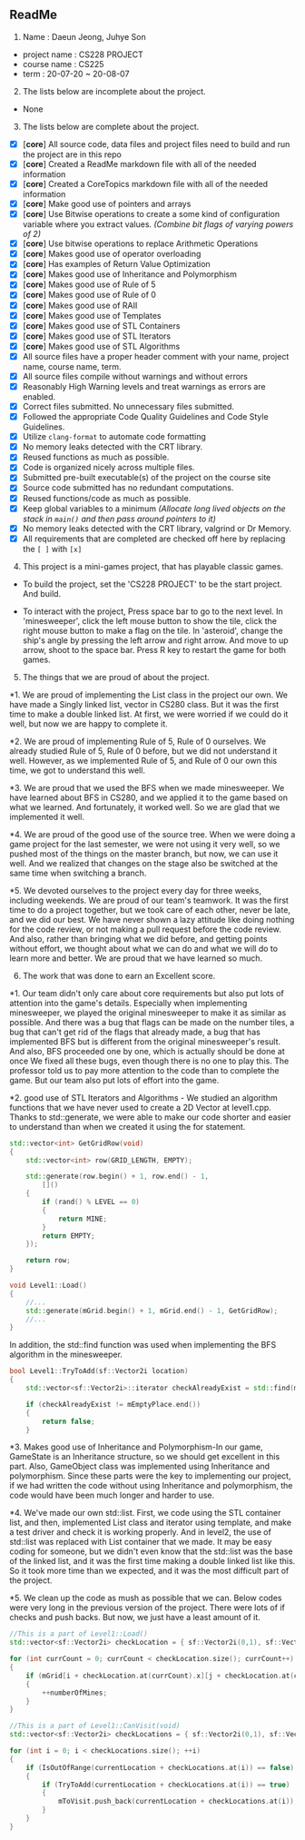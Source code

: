 ## ReadMe

1. Name : Daeun Jeong, Juhye Son
* project name : CS228 PROJECT
* course name : CS225
* term : 20-07-20 ~ 20-08-07

2. The lists below are incomplete about the project.
- None

3. The lists below are complete about the project.
- [X] [**core**] All source code, data files and project files need to build and run the project are in this repo
- [X] [**core**] Created a ReadMe markdown file with all of the needed information
- [X] [**core**] Created a CoreTopics markdown file with all of the needed information
- [X] [**core**] Make good use of pointers and arrays
- [X] [**core**] Use Bitwise operations to create a some kind of configuration variable where you extract values. _(Combine bit flags of varying powers of 2)_
- [X] [**core**] Use bitwise operations to replace Arithmetic Operations
- [X] [**core**] Makes good use of operator overloading
- [X] [**core**] Has examples of Return Value Optimization
- [X] [**core**] Makes good use of Inheritance and Polymorphism
- [X] [**core**] Makes good use of Rule of 5
- [X] [**core**] Makes good use of Rule of 0
- [X] [**core**] Makes good use of RAII
- [X] [**core**] Makes good use of Templates
- [X] [**core**] Makes good use of STL Containers
- [X] [**core**] Makes good use of STL Iterators
- [X] [**core**] Makes good use of STL Algorithms
- [X] All source files have a proper header comment with your name, project name, course name, term.
- [X] All source files compile without warnings and without errors
- [X] Reasonably High Warning levels and treat warnings as errors are enabled.
- [X] Correct files submitted. No unnecessary files submitted.
- [X] Followed the appropriate Code Quality Guidelines and Code Style Guidelines.
- [X] Utilize `clang-format` to automate code formatting
- [X] No memory leaks detected with the CRT library.
- [X] Reused functions as much as possible.
- [X] Code is organized nicely across multiple files.
- [X] Submitted pre-built executable(s) of the project on the course site
- [X] Source code submitted has no redundant computations.
- [X] Reused functions/code as much as possible.
- [X] Keep global variables to a minimum _(Allocate long lived objects on the stack in `main()` and then pass around pointers to it)_
- [X] No memory leaks detected with the CRT library, valgrind or Dr Memory.
- [X] All requirements that are completed are checked off here by replacing the `[ ]` with `[x]`

4. This project is a mini-games project, that has playable classic games.

* To build the project, set the 'CS228 PROJECT' to be the start project. And build.

* To interact with the project, Press space bar to go to the next level.
In 'minesweeper', click the left mouse button to show the tile, click the right mouse button to make a flag on the tile.
In 'asteroid', change the ship's angle by pressing the left arrow and right arrow. And move to up arrow, shoot to the space bar.
Press R key to restart the game for both games.

5. The things that we are proud of about the project.

*1. We are proud of implementing the List class in the project our own. We have made a Singly linked list, vector in CS280 class. 
But it was the first time to make a double linked list. At first, we were worried if we could do it well, but now we are happy to complete it.

*2. We are proud of implementing Rule of 5, Rule of 0 ourselves. We already studied Rule of 5, Rule of 0 before, but we did not understand it well. 
However, as we implemented Rule of 5, and Rule of 0 our own this time, we got to understand this well.

*3. We are proud that we used the BFS when we made minesweeper. We have learned about BFS in CS280, and we applied it to the game based on what we learned. 
And fortunately, it worked well. So we are glad that we implemented it well.

*4. We are proud of the good use of the source tree. When we were doing a game project for the last semester, 
we were not using it very well, so we pushed most of the things on the master branch, but now, we can use it well. 
And we realized that changes on the stage also be switched at the same time when switching a branch.

*5. We devoted ourselves to the project every day for three weeks, including weekends. We are proud of our team's teamwork. 
It was the first time to do a project together, but we took care of each other, never be late, and we did our best. 
We have never shown a lazy attitude like doing nothing for the code review, or not making a pull request before the code review.
And also, rather than bringing what we did before, and getting points without effort, 
we thought about what we can do and what we will do to learn more and better.
We are proud that we have learned so much.

6. The work that was done to earn an Excellent score.

*1. Our team didn't only care about core requirements but also put lots of attention into the game's details.
Especially when implementing minesweeper, we played the original minesweeper to make it as similar as possible.
And there was a bug that flags can be made on the number tiles, 
a bug that can't get rid of the flags that already made, 
a bug that has implemented BFS but is different from the original minesweeper's result.
And also, BFS proceeded one by one, which is actually should be done at once 
We fixed all these bugs, even though there is no one to play this.
The professor told us to pay more attention to the code than to complete the game.
But our team also put lots of effort into the game.

*2. good use of STL Iterators and Algorithms -
We studied an algorithm functions that we have never used to create a 2D Vector at level1.cpp. Thanks to std::generate, 
we were able to make our code shorter and easier to understand than when we created it using the for statement.

```c++
std::vector<int> GetGridRow(void)
{
    std::vector<int> row(GRID_LENGTH, EMPTY);

    std::generate(row.begin() + 1, row.end() - 1,
        []()
    {
        if (rand() % LEVEL == 0)
        {
            return MINE;
        }
        return EMPTY;
    });

    return row;
}

void Level1::Load()
{
    //...
    std::generate(mGrid.begin() + 1, mGrid.end() - 1, GetGridRow);
    //...
}
```

In addition, the std::find function was used when implementing the BFS algorithm in the minesweeper.

```c++
bool Level1::TryToAdd(sf::Vector2i location)
{
    std::vector<sf::Vector2i>::iterator checkAlreadyExist = std::find(mEmptyPlace.begin(), mEmptyPlace.end(), location);

    if (checkAlreadyExist != mEmptyPlace.end())
    {
        return false;
    }
```

*3. Makes good use of Inheritance and Polymorphism-In our game, GameState is an Inheritance structure, so we should get excellent in this part. Also, GameObject class was implemented using Inheritance and polymorphism.
Since these parts were the key to implementing our project, if we had written the code without using Inheritance and polymorphism, the code would have been much longer and harder to use.

*4. We've made our own std::list.
First, we code using the STL container list, and then, implemented List class and iterator using template, and make a test driver and check it is working properly.
And in level2, the use of std::list was replaced with List container that we made.
It may be easy coding for someone, but we didn't even know that the std::list was the base of the linked list, and it was the first time making a double linked list like this.
So it took more time than we expected, and it was the most difficult part of the project.

*5. We clean up the code as mush as possible that we can.
Below codes were very long in the previous version of the project.
There were lots of if checks and push backs. But now, we just have a least amount of it.

```c++
//This is a part of Level1::Load()
std::vector<sf::Vector2i> checkLocation = { sf::Vector2i(0,1), sf::Vector2i(1,0), sf::Vector2i(0,-1), sf::Vector2i(-1,0), sf::Vector2i(-1,1), sf::Vector2i(-1,-1), sf::Vector2i(1,-1), sf::Vector2i(1,1) };

for (int currCount = 0; currCount < checkLocation.size(); currCount++)
{
    if (mGrid[i + checkLocation.at(currCount).x][j + checkLocation.at(currCount).y] == MINE)
    {
        ++numberOfMines;
    }
}
```

```c++
//This is a part of Level1::CanVisit(void)
std::vector<sf::Vector2i> checkLocations = { sf::Vector2i(0,1), sf::Vector2i(1,0),sf::Vector2i(0,-1),sf::Vector2i(-1,0),sf::Vector2i(-1,1), sf::Vector2i(-1,-1),sf::Vector2i(1,-1),sf::Vector2i(1,1) };

for (int i = 0; i < checkLocations.size(); ++i)
{
    if (IsOutOfRange(currentLocation + checkLocations.at(i)) == false)
    {
        if (TryToAdd(currentLocation + checkLocations.at(i)) == true)
        {
            mToVisit.push_back(currentLocation + checkLocations.at(i));
        }
    }
}
```